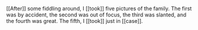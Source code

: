 [[After]] some fiddling around, I [[took]] five pictures of the family. The first was by accident, the second was out of focus, the third was slanted, and the fourth was great. The fifth, I [[took]] just in [[case]].